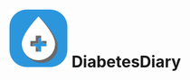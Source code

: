 # ![](https://github.com/Hurdel/DiabetesDiary/blob/master/app/src/main/res/mipmap-anydpi-v26/logo.svg) DiabetesDiary
